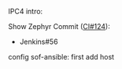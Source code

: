 IPC4 intro:

Show Zephyr Commit ([CI#124](https://github.com/intel-innersource/drivers.audio.ci.sof-framework/issues/124)):

* Jenkins#56

config sof-ansible: first add host
